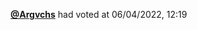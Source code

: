  <a href=https://github.com/Argvchs><strong>@Argvchs</strong></a>  had voted  at 06/04/2022, 12:19 
